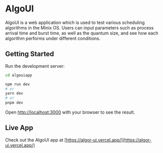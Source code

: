 # AlgoUI

AlgoUI is a web application which is used to test various scheduling algorithms in the Minix OS. Users can input parameters such as process arrival time and burst time, as well as the quantum size, and see how each algorithm performs under different conditions.

## Getting Started

Run the development server:

```bash
cd algouiapp

npm run dev
# or
yarn dev
# or
pnpm dev
```

Open [http://localhost:3000](http://localhost:3000) with your browser to see the result.

## Live App
Check out the AlgoUI app at [https://algor-ui.vercel.app/](https://algor-ui.vercel.app/)
